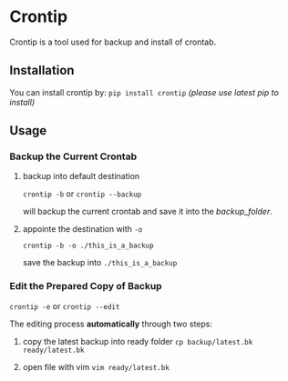# Crontip
Crontip is a tool used for backup and install of crontab.

## Installation
You can install crontip by:
`pip install crontip`
*(please use latest pip to install)*

## Usage

### Backup the Current Crontab

1. backup into default destination

    `crontip -b` or `crontip --backup`

    will backup the current crontab and save it into the *backup_folder*.

2. appointe the destination with `-o`

    `crontip -b -o ./this_is_a_backup`

    save the backup into `./this_is_a_backup`


### Edit the Prepared Copy of Backup

`crontip -e` or `crontip --edit`



The editing process **automatically** through two steps:

1. copy the latest backup into ready folder
`cp backup/latest.bk ready/latest.bk`

2. open file with vim
`vim ready/latest.bk`
